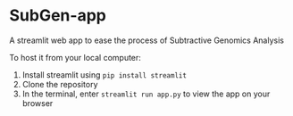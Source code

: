 # SubGen-app

A streamlit web app to ease the process of Subtractive Genomics Analysis

To host it from your local computer:
  1. Install streamlit using `pip install streamlit`
  2. Clone the repository
  3. In the terminal, enter `streamlit run app.py` to view the app on your browser
  
